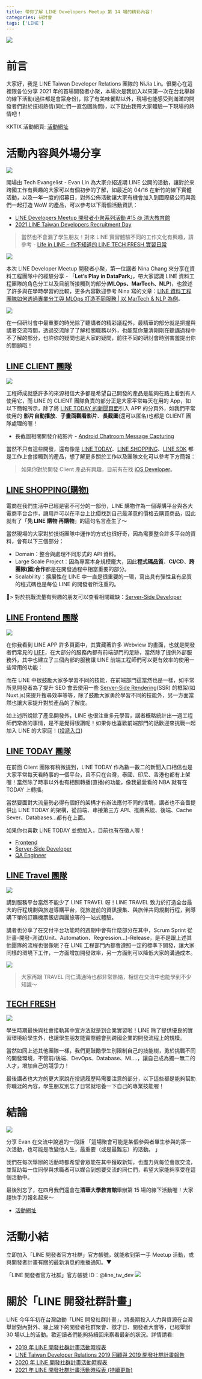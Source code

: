 ```yaml
---
title: 帶你了解 LINE Developers Meetup 第 14 場的精彩內容！
categories: 研討會
tags: ['LINE']
---
```


<style>
  section.compact {
    font-size: 150%  
  }
  img[alt~="center"] {
    display: block;
    margin: 0 auto;
  }
</style>

![](https://nijialin.com/images/2021/line-14/root.jpg)

# 前言

大家好，我是 LINE Taiwan Developer Relations 團隊的 NiJia Lin。很開心在這裡跟各位分享 2021 年的首場開發者小聚，本場次是我加入以來第一次在台北舉辦的線下活動(過往都是會眾身份)，除了有美味餐點以外，現場也能感受到滿滿的開發者們對於技術熱情(同仁們一直包圍詢問)，以下就由我帶大家體驗一下現場的熱情吧！

KKTIX 活動網頁: [活動網址](https://linegroup.kktix.cc/events/20210319)

<!-- more -->

# 活動內容與外場分享

![](https://nijialin.com/images/2021/line-14/1.jpg)

開場由 Tech Evangelist - Evan Lin 為大家介紹近期 LINE 公開的活動，讓對於來跨國工作有興趣的大家可以有個初步的了解，如最近的 04/16 在新竹的線下實體活動，以及一年一度的招募日，對外公佈活動讓大家有機會加入到國際級公司與我們一起打造 WoW 的產品，可以參考以下兩個活動資訊：

- [LINE Developers Meetup 開發者小聚系列活動 #15 @ 清大教育館](https://linegroup.kktix.cc/events/20210416)
- [2021 LINE Taiwan Developers Recruitment Day](https://engineering.linecorp.com/zh-hant/blog/2021-line-taiwan-developers-recruitment-day/)

> 當然也不會漏了學生朋友！對來 LINE 實習體驗不同的工作文化有興趣，請參考 - [Life in LINE – 你不知道的 LINE TECH FRESH 實習日常](https://engineering.linecorp.com/zh-hant/blog/line-tech-fresh-2021/)

![](https://nijialin.com/images/2021/line-14/2.jpg)

本次 LINE Developer Meetup 開發者小聚，第一位講者 Nina Chang 來分享在資料工程團隊中的經驗分享 - 「**Let’s Play in DataPark**」，帶大家認識 LINE 資料工程團隊的角色分工以及目前所接觸到的部分(**MLOps、MarTech、NLP**)，也敘述了許多與在學時學習的比較，更多內容歡迎參考 Nina 寫的文章：[LINE 資料工程團隊如何透過專業分工與 MLOps 打造不同服務 | 以 MarTech & NLP 為例](https://engineering.linecorp.com/zh-hant/blog/lets-play-in-data-park/)。

![](https://nijialin.com/images/2021/line-14/12.jpg)

在一個研討會中最重要的時光除了聽講者的精彩議程外，最精華的部分就是把握與講者交流時間，透過交流除了了解相關職務以外，也能幫你釐清剛剛在聽講過程中不了解的部分，也許你的疑問也是大家的疑問，前往不同的研討會時別害羞提出你的問題哦！

## [LINE CLIENT 團隊](https://speakerdeck.com/line_developers_tw2/line-client-team)

![](https://nijialin.com/images/2021/line-14/6.jpg)

<script async class="speakerdeck-embed" data-slide="2" data-id="d0a4a5f15ad54a688f3eea7ab3258e92" data-ratio="1.77777777777778" src="//speakerdeck.com/assets/embed.js"></script>

工程師成就感許多的來源相信大多都是希望自己開發的產品是能夠在路上看到有人使用它，而 LINE 的 CLIENT 團隊負責的部分正是大家平常每天在用的 App，如以下簡報所示，除了將 [LINE TODAY 的新聞頁面](https://today.line.me/tw/v2/tab)引入 APP 的分頁外，如我們平常使用的 **影片自動播放**、**子畫面觀看影片**、**長截圖**(還可以匿名)也都是 CLIENT 團隊處理的喔！

- 長截圖相關開發介紹影片 - [Android Chatroom Message Capturing](https://www.youtube.com/watch?v=y22Z76j3S00)

<script async class="speakerdeck-embed" data-slide="3" data-id="d0a4a5f15ad54a688f3eea7ab3258e92" data-ratio="1.77777777777778" src="//speakerdeck.com/assets/embed.js"></script>

當然不只有這些開發，還有像是 [LINE TODAY](https://today.line.me/tw/v2/tab)、[LINE SHOPPING](https://buy.line.me/)、[LINE SDK](https://github.com/line) 都是工作上會接觸到的產品，想了解更多關於工作以及團隊文化可以參考下方簡報：

<script async class="speakerdeck-embed" data-slide="7" data-id="d0a4a5f15ad54a688f3eea7ab3258e92" data-ratio="1.77777777777778" src="//speakerdeck.com/assets/embed.js"></script>

> 如果你對於開發 Client 產品有興趣，目前有在找 [iOS Developer](https://careers.linecorp.com/jobs/17)。

## [LINE SHOPPING(購物)](https://speakerdeck.com/line_developers_tw2/20210319-line-shopping-team)

<script async class="speakerdeck-embed" data-slide="3" data-id="b6b53ddd79624379b4809fc52cb4dd87" data-ratio="1.77777777777778" src="//speakerdeck.com/assets/embed.js"></script>

電商在我們生活中已經是密不可分的一部份，LINE 購物作為一個導購平台與各大電商平台合作，讓用戶可以在平台上比價找到自己最滿意的價格去購買商品，因此就有了「**先 LINE 購物 再購物**」的這句名言產生了～

<script async class="speakerdeck-embed" data-slide="6" data-id="b6b53ddd79624379b4809fc52cb4dd87" data-ratio="1.77777777777778" src="//speakerdeck.com/assets/embed.js"></script>

當然現場的大家對於技術團隊中運作的方式也很好奇，因為需要整合許多平台的資料，會有以下三個部分：

- Domain：整合與處理不同形式的 API 資料。
- Large Scale Project：因為專案本身規模龐大，因此**程式碼品質**、**CI/CD**、**跨團隊(國)合作**都是在開發過程中相當重要的部分。
- Scalability：擴展性在 LINE 中一直是很重要的一環，寫出具有彈性且有品質的程式碼也是每位 LINE 的開發者所注重的。

> 對於挑戰流量有興趣的朋友可以查看相關職缺：[Server-Side Developer](https://careers.linecorp.com/jobs/250)

## [LINE Frontend 團隊](https://speakerdeck.com/line_developers_tw2/line-frontend-team)

![](https://nijialin.com/images/2021/line-14/8.jpg)

在你我看到 LINE APP 許多頁面中，其實藏著許多 Webview 的畫面，也就是開發者們常見的 [LIFF](https://developers.line.biz/en/docs/liff/overview/)，在大部分的服務內都有前端部門的足跡，當然除了提供外部服務外，其中也建立了三個內部的服務讓 LINE 前端工程師們可以更有效率的使用一些常用的功能：

<script async class="speakerdeck-embed" data-slide="4" data-id="b1a6c4534d5942dcb89e709b8b3416d3" data-ratio="1.77777777777778" src="//speakerdeck.com/assets/embed.js"></script>

而在 LINE 中很鼓勵大家多學習不同的技能，在前端部門這當然也是一樣，如平常所見開發者為了提升 SEO 會去使用一些 [Server-Side Rendering](https://nuxtjs.org/docs/2.x/concepts/server-side-rendering)(SSR) 的框架(如 Nuxt.js)來提升搜尋效率等等，除了鼓勵大家勇於學習不同的技能外，另一方面當然也讓大家提升對於產品的了解度。

<script async class="speakerdeck-embed" data-slide="8" data-id="b1a6c4534d5942dcb89e709b8b3416d3" data-ratio="1.77777777777778" src="//speakerdeck.com/assets/embed.js"></script>

如上述所說除了產品開發外，LINE 也很注重多元學習，講者概略統計出一週工程師們常做的事情，是不是覺得很讚呢！如果你也喜歡前端部門的話歡迎來挑戰一起加入 LINE 的大家庭！([投遞入口](https://careers.linecorp.com/jobs/7))

<script async class="speakerdeck-embed" data-slide="10" data-id="b1a6c4534d5942dcb89e709b8b3416d3" data-ratio="1.77777777777778" src="//speakerdeck.com/assets/embed.js"></script>

## [LINE TODAY 團隊](https://today.line.me/tw/v2/tab)

<script async class="speakerdeck-embed" data-slide="4" data-id="52067d63f1814086824fdec298e3f1e7" data-ratio="1.77777777777778" src="//speakerdeck.com/assets/embed.js"></script>

在前面 Client 團隊有稍微提到，LINE TODAY 作為數一數二的新聞入口相信也是大家平常每天看時事的一個平台，且不只在台灣，泰國、印尼、香港也都有上架喔！當然除了時事以外也有相關轉播(直播)的功能，像我最愛看的 NBA 就有在 TODAY 上轉播。

<script async class="speakerdeck-embed" data-slide="8" data-id="52067d63f1814086824fdec298e3f1e7" data-ratio="1.77777777777778" src="//speakerdeck.com/assets/embed.js"></script>

當然要面對大流量勢必得有個好的架構才有辦法應付不同的情境，講者也不吝嗇提供出 LINE TODAY 的架構，從前端、串接第三方 API、推薦系統、後端、Cache Sever、Databases...都有在上面。

如果你也喜歡 LINE TODAY 並想加入，目前也有在徵人喔！

- [Frontend](https://careers.linecorp.com/jobs/7)
- [Server-Side Developer](https://careers.linecorp.com/jobs/250)
- [QA Engineer](https://careers.linecorp.com/jobs/19)

## [LINE Travel 團隊](https://travel.line.me/)

![](https://nijialin.com/images/2021/line-14/7.jpg)

<script async class="speakerdeck-embed" data-slide="5" data-id="9902387d29304ad6af58a39852beb825" data-ratio="1.77777777777778" src="//speakerdeck.com/assets/embed.js"></script>

講到服務平台當然不能少了 LINE TRAVEL 呀！LINE TRAVEL 致力於打造全台最大的行程規劃與旅遊導購平台，從旅遊前的資訊搜集、與旅伴共同規劃行程，到導購下單的訂購機票飯店與團旅等的一站式體驗。

<script async class="speakerdeck-embed" data-slide="8" data-id="9902387d29304ad6af58a39852beb825" data-ratio="1.77777777777778" src="//speakerdeck.com/assets/embed.js"></script>

講者也分享了在交付平台功能時的週期中會有什麼部分在其中，Scrum Sprint 從計畫-開發-測試(Unit、Automation、Regression...)-Release，是不是跟上述其他團隊的流程也很像呢？在 LINE 工程部門內都會遵照一定的標準下開發，讓大家同樣的環境下工作，一方面增加開發效率，另一方面則可以降低大家的溝通成本。

<script async class="speakerdeck-embed" data-slide="9" data-id="9902387d29304ad6af58a39852beb825" data-ratio="1.77777777777778" src="//speakerdeck.com/assets/embed.js"></script>

![](https://nijialin.com/images/2021/line-14/13.jpg)

> 大家再跟 TRAVEL 同仁溝通時也都非常熱絡，相信在交流中也能學到不少知識～

## [TECH FRESH](https://careers.linecorp.com/jobs/83)

![](https://nijialin.com/images/2021/line-14/5.jpg)

學生時期最快與社會接軌其中宜方法就是到企業實習啦！LINE 除了提供優良的實習環境給學生外，也讓學生朋友能實際體會到跨國企業的開發流程上的規模。

<script async class="speakerdeck-embed" data-slide="3" data-id="d30fa9ef715c40eb89e3d14be4bce5cd" data-ratio="1.77777777777778" src="//speakerdeck.com/assets/embed.js"></script>

當然如同上述其他團隊一樣，我們更鼓勵學生別限制自己的技能樹，勇於挑戰不同的開發環境，不管前/後端、DevOps、Database、ML...，讓自己成為獨一無二的人才，增加自己的競爭力！

<script async class="speakerdeck-embed" data-slide="5" data-id="d30fa9ef715c40eb89e3d14be4bce5cd" data-ratio="1.77777777777778" src="//speakerdeck.com/assets/embed.js"></script>

最後講者也大方的更大家說在投遞履歷時需要注意的部分，以下這些都是能夠幫助你職涯的內容，學生朋友別忘了日常就培養一下自己的專業技能喔！

<script async class="speakerdeck-embed" data-slide="7" data-id="d30fa9ef715c40eb89e3d14be4bce5cd" data-ratio="1.77777777777778" src="//speakerdeck.com/assets/embed.js"></script>

# 結論

![](https://nijialin.com/images/2021/line-14/9.jpg)

分享 Evan 在交流中說過的一段話 「這場聚會可能是某個參與者畢生參與的第一次活動，也可能是改變他人生，最重要（或是最難忘）的活動。 」

我們在每次舉辦的活動時都希望會眾能在其中獲取新知，也盡力與每位會眾交流，並幫助每一位同學與求職者可以媒合到想要交流的同仁們，希望大家能夠享受在這個活動中。

最後別忘了，在四月我們還會在**清華大學教育館**舉辦第 15 場的線下活動喔！大家趕快手刀報名起來～

- [活動網址](https://linegroup.kktix.cc/events/20210416)

# 活動小結

立即加入「LINE 開發者官方社群」官方帳號，就能收到第一手 Meetup 活動，或與開發者計畫有關的最新消息的推播通知。▼

「LINE 開發者官方社群」官方帳號 ID：@line_tw_dev
![](https://www.evanlin.com/images/2020/line-tw-dev-qr.png)

# 關於「LINE 開發社群計畫」

LINE 今年年初在台灣啟動「LINE 開發社群計畫」，將長期投入人力與資源在台灣舉辦對內對外、線上線下的開發者社群聚會、徵才日、開發者大會等，已經舉辦 30 場以上的活動。歡迎讀者們能夠持續回來察看最新的狀況。詳情請看:

- [2019 年 LINE 開發社群計畫活動時程表](https://engineering.linecorp.com/zh-hant/blog/line-taiwan-developer-relations-2019-plan/)
- [LINE Taiwan Developer Relations 2019 回顧與 2019 開發社群計畫報告](https://engineering.linecorp.com/zh-hant/blog/line-taiwan-developer-relations-2019/)
- [2020 年 LINE 開發社群計畫活動時程表](https://engineering.linecorp.com/zh-hant/blog/2020-line-tw-devrel/)
- [2021 年 LINE 開發社群計畫活動時程表 (持續更新)](https://engineering.linecorp.com/zh-hant/blog/2021-line-tw-devrel/)
